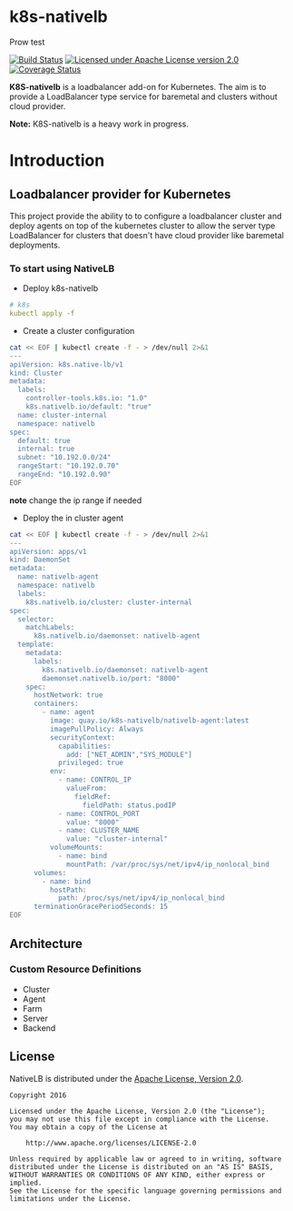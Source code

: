 # k8s-nativelb

Prow test

[![Build Status](https://travis-ci.org/k8s-nativelb/k8s-nativelb.svg?branch=master)](https://travis-ci.org/k8s-nativelb/k8s-nativelb)
[![Licensed under Apache License version 2.0](https://img.shields.io/github/license/k8s-nativelb/k8s-nativelb.svg)](https://www.apache.org/licenses/LICENSE-2.0)
[![Coverage Status](https://coveralls.io/repos/github/k8s-nativelb/k8s-nativelb/badge.svg?branch=master)](https://coveralls.io/github/k8s-nativelb/k8s-nativelb?branch=master)

**K8S-nativelb** is a loadbalancer add-on for Kubernetes. 
The aim is to provide a LoadBalancer type service for baremetal and clusters without cloud provider.

**Note:** K8S-nativelb is a heavy work in progress.

# Introduction

## Loadbalancer provider for Kubernetes

This project provide the ability to to configure a loadbalancer cluster and deploy agents on top of the kubernetes cluster
to allow the server type LoadBalancer for clusters that doesn't have cloud provider like baremetal deployments.

 
### To start using NativeLB
 

* Deploy k8s-nativelb

 ```yaml
# k8s
kubectl apply -f  
```

* Create a cluster configuration
```bash
cat << EOF | kubectl create -f - > /dev/null 2>&1
---
apiVersion: k8s.native-lb/v1
kind: Cluster
metadata:
  labels:
    controller-tools.k8s.io: "1.0"
    k8s.nativelb.io/default: "true"
  name: cluster-internal
  namespace: nativelb
spec:
  default: true
  internal: true
  subnet: "10.192.0.0/24"
  rangeStart: "10.192.0.70"
  rangeEnd: "10.192.0.90"
EOF
```

**note** change the ip range if needed

* Deploy the in cluster agent
```bash
cat << EOF | kubectl create -f - > /dev/null 2>&1
---
apiVersion: apps/v1
kind: DaemonSet
metadata:
  name: nativelb-agent
  namespace: nativelb
  labels:
    k8s.nativelb.io/cluster: cluster-internal
spec:
  selector:
    matchLabels:
      k8s.nativelb.io/daemonset: nativelb-agent
  template:
    metadata:
      labels:
        k8s.nativelb.io/daemonset: nativelb-agent
        daemonset.nativelb.io/port: "8000"
    spec:
      hostNetwork: true
      containers:
        - name: agent
          image: quay.io/k8s-nativelb/nativelb-agent:latest
          imagePullPolicy: Always
          securityContext:
            capabilities:
              add: ["NET_ADMIN","SYS_MODULE"]
            privileged: true
          env:
            - name: CONTROL_IP
              valueFrom:
                fieldRef:
                  fieldPath: status.podIP
            - name: CONTROL_PORT
              value: "8000"
            - name: CLUSTER_NAME
              value: "cluster-internal"
          volumeMounts:
            - name: bind
              mountPath: /var/proc/sys/net/ipv4/ip_nonlocal_bind
      volumes:
        - name: bind
          hostPath:
            path: /proc/sys/net/ipv4/ip_nonlocal_bind
      terminationGracePeriodSeconds: 15
EOF
```


## Architecture

### Custom Resource Definitions
 * Cluster
 * Agent
 * Farm
 * Server
 * Backend

## License

NativeLB is distributed under the
[Apache License, Version 2.0](http://www.apache.org/licenses/LICENSE-2.0.txt).

    Copyright 2016

    Licensed under the Apache License, Version 2.0 (the "License");
    you may not use this file except in compliance with the License.
    You may obtain a copy of the License at

        http://www.apache.org/licenses/LICENSE-2.0

    Unless required by applicable law or agreed to in writing, software
    distributed under the License is distributed on an "AS IS" BASIS,
    WITHOUT WARRANTIES OR CONDITIONS OF ANY KIND, either express or implied.
    See the License for the specific language governing permissions and
    limitations under the License.
    
[//]: # (Reference links)
    [k8s]: https://kubernetes.io
    [crd]: https://kubernetes.io/docs/tasks/access-kubernetes-api/extend-api-custom-resource-definitions/
